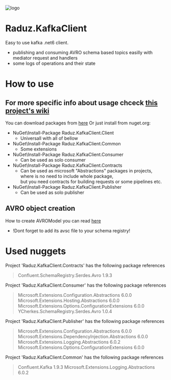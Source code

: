 ![logo](https://user-images.githubusercontent.com/37796889/197366999-7aef1ddf-8bae-4859-b40f-3d0d9c542df4.png)

# Raduz.KafkaClient
Easy to use kafka .net6 client.
+ publishing and consuming AVRO schema based topics easilly with mediator request and handlers
+ some logs of operations and their state

# How to use

## For more specific info about usage chceck [this project's wiki](https://github.com/Rades98/Raduz.KafkaClient/wiki)

You can download packages from [here](https://github.com/Rades98?tab=packages) 
Or just install from nuget.org:
+ NuGet\Install-Package Raduz.KafkaClient.Client
  - Universall with all of bellow
+ NuGet\Install-Package Raduz.KafkaClient.Common
  - Some extensions
+ NuGet\Install-Package Raduz.KafkaClient.Consumer
  - Can be used as solo consumer
+ NuGet\Install-Package Raduz.KafkaClient.Contracts
  - Can be used as microsoft "Abstractions" packages in projects,</br> where is no need to include whole package, </br> but you need contracts for building requests or some pipelines etc.
+ NuGet\Install-Package Raduz.KafkaClient.Publisher
  - Can be used as solo publisher

## AVRO object creation
How to create AVROModel you can read [here](https://engineering.chrobinson.com/dotnet-avro/guides/cli-generate/)
+ !Dont forget to add its avsc file to your schema registry!


# Used nuggets
Project 'Raduz.KafkaClient.Contracts' has the following package references
   > Confluent.SchemaRegistry.Serdes.Avro      1.9.3 

Project 'Raduz.KafkaClient.Consumer' has the following package references
   > Microsoft.Extensions.Configuration.Abstractions           6.0.0 
   > Microsoft.Extensions.Hosting.Abstractions                 6.0.0  
   > Microsoft.Extensions.Options.ConfigurationExtensions      6.0.0   
   > YCherkes.SchemaRegistry.Serdes.Avro                       1.0.4 

Project 'Raduz.KafkaClient.Publisher' has the following package references
   > Microsoft.Extensions.Configuration.Abstractions            6.0.0 
   > Microsoft.Extensions.DependencyInjection.Abstractions      6.0.0 
   > Microsoft.Extensions.Logging.Abstractions                  6.0.2 
   > Microsoft.Extensions.Options.ConfigurationExtensions       6.0.0   

Project 'Raduz.KafkaClient.Common' has the following package references
   > Confluent.Kafka                                1.9.3 
   > Microsoft.Extensions.Logging.Abstractions      6.0.2  
